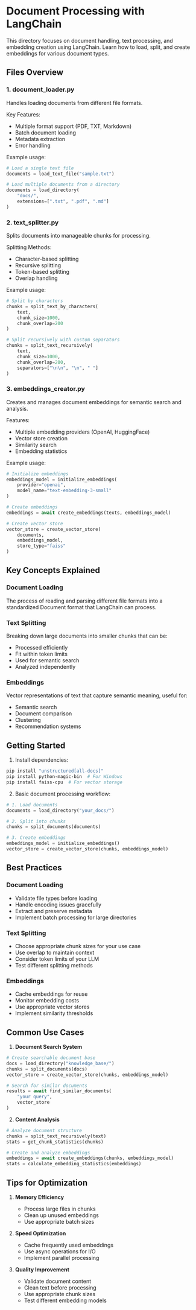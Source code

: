 # Document Processing with LangChain

This directory focuses on document handling, text processing, and embedding creation using LangChain. Learn how to load, split, and create embeddings for various document types.

## Files Overview

### 1. document_loader.py
Handles loading documents from different file formats.

Key Features:
- Multiple format support (PDF, TXT, Markdown)
- Batch document loading
- Metadata extraction
- Error handling

Example usage:
```python
# Load a single text file
documents = load_text_file("sample.txt")

# Load multiple documents from a directory
documents = load_directory(
    "docs/",
    extensions=[".txt", ".pdf", ".md"]
)
```

### 2. text_splitter.py
Splits documents into manageable chunks for processing.

Splitting Methods:
- Character-based splitting
- Recursive splitting
- Token-based splitting
- Overlap handling

Example usage:
```python
# Split by characters
chunks = split_text_by_characters(
    text,
    chunk_size=1000,
    chunk_overlap=200
)

# Split recursively with custom separators
chunks = split_text_recursively(
    text,
    chunk_size=1000,
    chunk_overlap=200,
    separators=["\n\n", "\n", " "]
)
```

### 3. embeddings_creator.py
Creates and manages document embeddings for semantic search and analysis.

Features:
- Multiple embedding providers (OpenAI, HuggingFace)
- Vector store creation
- Similarity search
- Embedding statistics

Example usage:
```python
# Initialize embeddings
embeddings_model = initialize_embeddings(
    provider="openai",
    model_name="text-embedding-3-small"
)

# Create embeddings
embeddings = await create_embeddings(texts, embeddings_model)

# Create vector store
vector_store = create_vector_store(
    documents,
    embeddings_model,
    store_type="faiss"
)
```

## Key Concepts Explained

### Document Loading
The process of reading and parsing different file formats into a standardized Document format that LangChain can process.

### Text Splitting
Breaking down large documents into smaller chunks that can be:
- Processed efficiently
- Fit within token limits
- Used for semantic search
- Analyzed independently

### Embeddings
Vector representations of text that capture semantic meaning, useful for:
- Semantic search
- Document comparison
- Clustering
- Recommendation systems

## Getting Started

1. Install dependencies:
```bash
pip install "unstructured[all-docs]"
pip install python-magic-bin  # For Windows
pip install faiss-cpu  # For vector storage
```

2. Basic document processing workflow:
```python
# 1. Load documents
documents = load_directory("your_docs/")

# 2. Split into chunks
chunks = split_documents(documents)

# 3. Create embeddings
embeddings_model = initialize_embeddings()
vector_store = create_vector_store(chunks, embeddings_model)
```

## Best Practices

### Document Loading
- Validate file types before loading
- Handle encoding issues gracefully
- Extract and preserve metadata
- Implement batch processing for large directories

### Text Splitting
- Choose appropriate chunk sizes for your use case
- Use overlap to maintain context
- Consider token limits of your LLM
- Test different splitting methods

### Embeddings
- Cache embeddings for reuse
- Monitor embedding costs
- Use appropriate vector stores
- Implement similarity thresholds

## Common Use Cases

1. **Document Search System**
```python
# Create searchable document base
docs = load_directory("knowledge_base/")
chunks = split_documents(docs)
vector_store = create_vector_store(chunks, embeddings_model)

# Search for similar documents
results = await find_similar_documents(
    "your query",
    vector_store
)
```

2. **Content Analysis**
```python
# Analyze document structure
chunks = split_text_recursively(text)
stats = get_chunk_statistics(chunks)

# Create and analyze embeddings
embeddings = await create_embeddings(chunks, embeddings_model)
stats = calculate_embedding_statistics(embeddings)
```

## Tips for Optimization

1. **Memory Efficiency**
   - Process large files in chunks
   - Clean up unused embeddings
   - Use appropriate batch sizes

2. **Speed Optimization**
   - Cache frequently used embeddings
   - Use async operations for I/O
   - Implement parallel processing

3. **Quality Improvement**
   - Validate document content
   - Clean text before processing
   - Use appropriate chunk sizes
   - Test different embedding models 